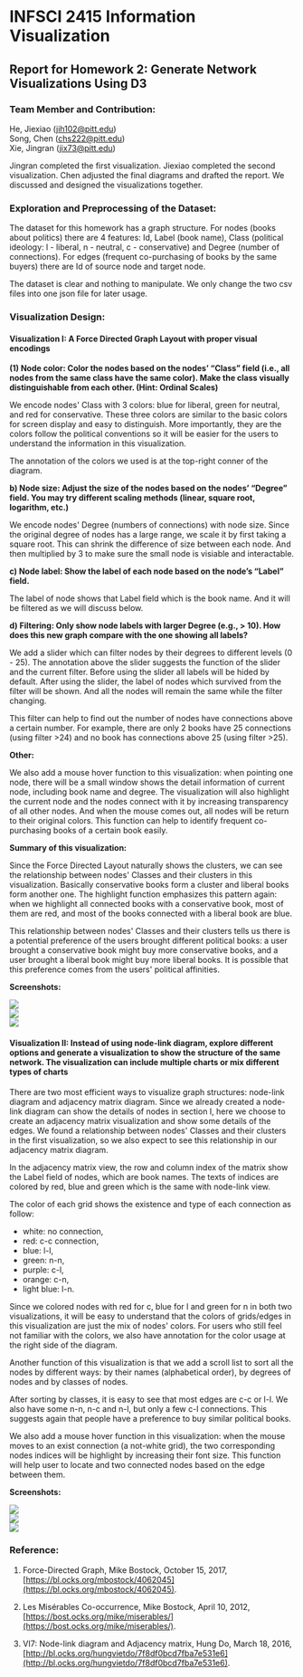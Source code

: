 # INFSCI 2415 Information Visualization
## Report for Homework 2: Generate Network Visualizations Using D3

### Team Member and Contribution:

He, Jiexiao (jih102@pitt.edu)  
Song, Chen (chs222@pitt.edu)  
Xie, Jingran (jix73@pitt.edu)  

Jingran completed the first visualization. Jiexiao completed the second visualization. Chen adjusted the final diagrams and drafted the report. We discussed and designed the visualizations together.


### Exploration and Preprocessing of the Dataset:

The dataset for this homework has a graph structure. For nodes (books about politics) there are 4 features: Id, Label (book name), Class (political ideology: l - liberal, n - neutral, c - conservative) and Degree (number of connections). For edges (frequent co-purchasing of books by the same buyers) there are Id of source node and target node.

The dataset is clear and nothing to manipulate. We only change the two csv files into one json file for later usage.


### Visualization Design:

#### Visualization I: A Force Directed Graph Layout with proper visual encodings

**(1) Node color: Color the nodes based on the nodes’ “Class” field (i.e., all nodes from the same class have the same color). Make the class visually distinguishable from each other. (Hint: Ordinal
Scales)**  

We encode nodes' Class with 3 colors: blue for liberal, green for neutral, and red for conservative. These three colors are similar to the basic colors for screen display and easy to distinguish. More importantly, they are the colors follow the political conventions so it will be easier for the users to understand the information in this visualization.   

The annotation of the colors we used is at the top-right conner of the diagram.

**b) Node size: Adjust the size of the nodes based on the nodes’ “Degree” field. You may try different scaling methods (linear, square root, logarithm, etc.)**  

We encode nodes' Degree (numbers of connections) with node size. Since the original degree of nodes has a large range, we scale it by first taking a square root. This can shrink the difference of size between each node. And then multiplied by 3 to make sure the small node is visiable and interactable.    

**c) Node label: Show the label of each node based on the node’s “Label” field.**  

The label of node shows that Label field which is the book name. And it will be filtered as we will discuss below.

**d) Filtering: Only show node labels with larger Degree (e.g., > 10). How does this new graph compare with the one showing all labels?**

We add a slider which can filter nodes by their degrees to different levels (0 - 25). The annotation above the slider suggests the function of the slider and the current filter. Before using the slider all labels will be hided by default. After using the slider, the label of nodes which survived from the filter will be shown. And all the nodes will remain the same while the filter changing.   

This filter can help to find out the number of nodes have connections above a certain number. For example, there are only 2 books have 25 connections (using filter >24) and no book has connections above 25 (using filter >25).  

**Other:**

We also add a mouse hover function to this visualization: when pointing one node, there will be a small window shows the detail information of current node, including book name and degree. The visualization will also highlight the current node and the nodes connect with it by increasing transparency of all other nodes. And when the mouse comes out, all nodes will be return to their original colors. This function can help to identify frequent co-purchasing books of a certain book easily.

**Summary of this visualization:**

Since the Force Directed Layout naturally shows the clusters, we can see the relationship between nodes' Classes and their clusters in this visualization. Basically conservative books form a cluster and liberal books form another one. The highlight function emphasizes this pattern again: when we highlight all connected books with a conservative book, most of them are red, and most of the books connected with a liberal book are blue.

This relationship between nodes' Classes and their clusters tells us there is a potential preference of the users brought different political books: a user brought a conservative book might buy more conservative books, and a user brought a liberal book might buy more liberal books. It is possible that this preference comes from the users' political affinities.

**Screenshots:**

![](screenshots/1-1.png)  
![](screenshots/1-2.png)  
![](screenshots/1-3.png)  


#### Visualization II: Instead of using node-link diagram, explore different options and generate a visualization to show the structure of the same network. The visualization can include multiple charts or mix different types of charts

There are two most efficient ways to visualize graph structures: node-link diagram and adjacency matrix diagram. Since we already created a node-link diagram can show the details of nodes in section I, here we choose to create an adjacency matrix visualization and show some details of the edges. We found a relationship between nodes' Classes and their clusters in the first visualization, so we also expect to see this relationship in our adjacency matrix diagram.

In the adjacency matrix view, the row and column index of the matrix show the Label field of nodes, which are book names. The texts of indices are colored by red, blue and green which is the same with node-link view.

The color of each grid shows the existence and type of each connection as follow:   
* white: no connection,  
* red: c-c connection,
* blue: l-l,
* green: n-n,
* purple: c-l,
* orange: c-n,
* light blue: l-n.  

Since we colored nodes with red for c, blue for l and green for n in both two visualizations, it will be easy to understand that the colors of grids/edges in this visualization are just the mix of nodes' colors. For users who still feel not familiar with the colors, we also have annotation for the color usage at the right side of the diagram.

Another function of this visualization is that we add a scroll list to sort all the nodes by different ways: by their names (alphabetical order), by degrees of nodes and by classes of nodes.

After sorting by classes, it is easy to see that most edges are c-c or l-l. We also have some n-n, n-c and n-l, but only a few c-l connections. This suggests again that people have a preference to buy similar political books.  

We also add a mouse hover function in this visualization: when the mouse moves to an exist connection (a not-white grid), the two corresponding nodes indices will be highlight by increasing their font size. This function will help user to locate and two connected nodes based on the edge between them.


**Screenshots:**

![](screenshots/2-1.png)  
![](screenshots/2-2.png)  
![](screenshots/2-3.png)  


### Reference:

1. Force-Directed Graph, Mike Bostock, October 15, 2017,  [https://bl.ocks.org/mbostock/4062045](https://bl.ocks.org/mbostock/4062045).

2. Les Misérables Co-occurrence, Mike Bostock, April 10, 2012,  [https://bost.ocks.org/mike/miserables/](https://bost.ocks.org/mike/miserables/).

3. VI7: Node-link diagram and Adjacency matrix, Hung Do, March 18, 2016,  [http://bl.ocks.org/hungvietdo/7f8df0bcd7fba7e531e6](http://bl.ocks.org/hungvietdo/7f8df0bcd7fba7e531e6).
